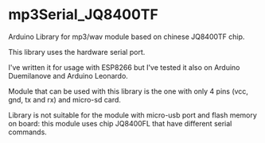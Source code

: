 # mp3Serial_JQ8400TF
Arduino Library for mp3/wav module based on chinese JQ8400TF chip.

This library uses the hardware serial port. 

I've written it for usage with ESP8266 but I've tested it also on Arduino Duemilanove and Arduino Leonardo.

Module that can be used with this library is the one with only 4 pins (vcc, gnd, tx and rx) and micro-sd card.

Library is not suitable for the module with micro-usb port and flash memory on board: this module uses chip JQ8400FL that have different serial commands.
